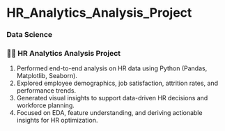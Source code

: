 # HR_Analytics_Analysis_Project
### Data Science

### 🧑‍💼 HR Analytics Analysis Project
1) Performed end-to-end analysis on HR data using Python (Pandas, Matplotlib, Seaborn).
2) Explored employee demographics, job satisfaction, attrition rates, and performance trends.
3) Generated visual insights to support data-driven HR decisions and workforce planning.
4) Focused on EDA, feature understanding, and deriving actionable insights for HR optimization.
